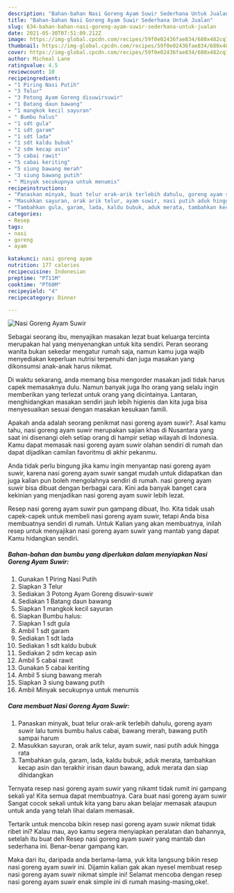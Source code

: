 ```yaml
---
description: "Bahan-bahan Nasi Goreng Ayam Suwir Sederhana Untuk Jualan"
title: "Bahan-bahan Nasi Goreng Ayam Suwir Sederhana Untuk Jualan"
slug: 634-bahan-bahan-nasi-goreng-ayam-suwir-sederhana-untuk-jualan
date: 2021-05-30T07:51:09.212Z
image: https://img-global.cpcdn.com/recipes/59f0e02436fae834/680x482cq70/nasi-goreng-ayam-suwir-foto-resep-utama.jpg
thumbnail: https://img-global.cpcdn.com/recipes/59f0e02436fae834/680x482cq70/nasi-goreng-ayam-suwir-foto-resep-utama.jpg
cover: https://img-global.cpcdn.com/recipes/59f0e02436fae834/680x482cq70/nasi-goreng-ayam-suwir-foto-resep-utama.jpg
author: Micheal Lane
ratingvalue: 4.5
reviewcount: 10
recipeingredient:
- "1 Piring Nasi Putih"
- "3 Telur"
- "3 Potong Ayam Goreng disuwirsuwir"
- "1 Batang daun bawang"
- "1 mangkok kecil sayuran"
- " Bumbu halus"
- "1 sdt gula"
- "1 sdt garam"
- "1 sdt lada"
- "1 sdt kaldu bubuk"
- "2 sdm kecap asin"
- "5 cabai rawit"
- "5 cabai keriting"
- "5 siung bawang merah"
- "3 siung bawang putih"
- " Minyak secukupnya untuk menumis"
recipeinstructions:
- "Panaskan minyak, buat telur orak-arik terlebih dahulu, goreng ayam suwir lalu tumis bumbu halus cabai, bawang merah, bawang putih sampai harum"
- "Masukkan sayuran, orak arik telur, ayam suwir, nasi putih aduk hingga rata"
- "Tambahkan gula, garam, lada, kaldu bubuk, aduk merata, tambahkan kecap asin dan terakhir irisan daun bawang, aduk merata dan siap dihidangkan"
categories:
- Resep
tags:
- nasi
- goreng
- ayam

katakunci: nasi goreng ayam 
nutrition: 177 calories
recipecuisine: Indonesian
preptime: "PT11M"
cooktime: "PT60M"
recipeyield: "4"
recipecategory: Dinner

---
```



![Nasi Goreng Ayam Suwir](https://img-global.cpcdn.com/recipes/59f0e02436fae834/680x482cq70/nasi-goreng-ayam-suwir-foto-resep-utama.jpg)

Sebagai seorang ibu, menyajikan masakan lezat buat keluarga tercinta merupakan hal yang menyenangkan untuk kita sendiri. Peran seorang  wanita bukan sekedar mengatur rumah saja, namun kamu juga wajib menyediakan keperluan nutrisi terpenuhi dan juga masakan yang dikonsumsi anak-anak harus nikmat.

Di waktu  sekarang, anda memang bisa mengorder masakan jadi tidak harus capek memasaknya dulu. Namun banyak juga lho orang yang selalu ingin memberikan yang terlezat untuk orang yang dicintainya. Lantaran, menghidangkan masakan sendiri jauh lebih higienis dan kita juga bisa menyesuaikan sesuai dengan masakan kesukaan famili. 



Apakah anda adalah seorang penikmat nasi goreng ayam suwir?. Asal kamu tahu, nasi goreng ayam suwir merupakan sajian khas di Nusantara yang saat ini disenangi oleh setiap orang di hampir setiap wilayah di Indonesia. Kamu dapat memasak nasi goreng ayam suwir olahan sendiri di rumah dan dapat dijadikan camilan favoritmu di akhir pekanmu.

Anda tidak perlu bingung jika kamu ingin menyantap nasi goreng ayam suwir, karena nasi goreng ayam suwir sangat mudah untuk didapatkan dan juga kalian pun boleh mengolahnya sendiri di rumah. nasi goreng ayam suwir bisa dibuat dengan berbagai cara. Kini ada banyak banget cara kekinian yang menjadikan nasi goreng ayam suwir lebih lezat.

Resep nasi goreng ayam suwir pun gampang dibuat, lho. Kita tidak usah capek-capek untuk membeli nasi goreng ayam suwir, tetapi Anda bisa membuatnya sendiri di rumah. Untuk Kalian yang akan membuatnya, inilah resep untuk menyajikan nasi goreng ayam suwir yang mantab yang dapat Kamu hidangkan sendiri.

<!--inarticleads1-->

##### Bahan-bahan dan bumbu yang diperlukan dalam menyiapkan Nasi Goreng Ayam Suwir:

1. Gunakan 1 Piring Nasi Putih
1. Siapkan 3 Telur
1. Sediakan 3 Potong Ayam Goreng disuwir-suwir
1. Sediakan 1 Batang daun bawang
1. Siapkan 1 mangkok kecil sayuran
1. Siapkan  Bumbu halus:
1. Siapkan 1 sdt gula
1. Ambil 1 sdt garam
1. Sediakan 1 sdt lada
1. Sediakan 1 sdt kaldu bubuk
1. Sediakan 2 sdm kecap asin
1. Ambil 5 cabai rawit
1. Gunakan 5 cabai keriting
1. Ambil 5 siung bawang merah
1. Siapkan 3 siung bawang putih
1. Ambil  Minyak secukupnya untuk menumis




<!--inarticleads2-->

##### Cara membuat Nasi Goreng Ayam Suwir:

1. Panaskan minyak, buat telur orak-arik terlebih dahulu, goreng ayam suwir lalu tumis bumbu halus cabai, bawang merah, bawang putih sampai harum
1. Masukkan sayuran, orak arik telur, ayam suwir, nasi putih aduk hingga rata
1. Tambahkan gula, garam, lada, kaldu bubuk, aduk merata, tambahkan kecap asin dan terakhir irisan daun bawang, aduk merata dan siap dihidangkan




Ternyata resep nasi goreng ayam suwir yang nikamt tidak rumit ini gampang sekali ya! Kita semua dapat membuatnya. Cara buat nasi goreng ayam suwir Sangat cocok sekali untuk kita yang baru akan belajar memasak ataupun untuk anda yang telah lihai dalam memasak.

Tertarik untuk mencoba bikin resep nasi goreng ayam suwir nikmat tidak ribet ini? Kalau mau, ayo kamu segera menyiapkan peralatan dan bahannya, setelah itu buat deh Resep nasi goreng ayam suwir yang mantab dan sederhana ini. Benar-benar gampang kan. 

Maka dari itu, daripada anda berlama-lama, yuk kita langsung bikin resep nasi goreng ayam suwir ini. Dijamin kalian gak akan nyesel membuat resep nasi goreng ayam suwir nikmat simple ini! Selamat mencoba dengan resep nasi goreng ayam suwir enak simple ini di rumah masing-masing,oke!.

